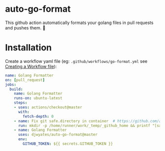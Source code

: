 # auto-go-format
This github action automatically formats your golang files in pull requests and pushes them. :rocket:


# Installation
Create a workflow yaml file (eg: `.github/workflows/go-format.yml` see [Creating a Workflow file](https://help.github.com/en/articles/configuring-a-workflow#creating-a-workflow-file)):


```yml
name: Golang Formatter
on: [pull_request]
jobs:
  build:
    name: Golang Formatter
    runs-on: ubuntu-latest
    steps:
    - uses: actions/checkout@master
      with:
        fetch-depth: 0
    - name: Fix git safe.directory in container  # https://github.com/actions/runner/issues/2033
      run: mkdir -p /home/runner/work/_temp/_github_home && printf "[safe]\n\tdirectory = /github/workspace" > /home/runner/work/_temp/_github_home/.gitconfig
    - name: Golang Formatter
      uses: djwyates/auto-go-format@master
      env:
        GITHUB_TOKEN: ${{ secrets.GITHUB_TOKEN }}
      
```
